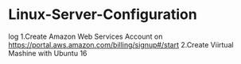 # Linux-Server-Configuration








log
1.Create Amazon Web Services Account  on https://portal.aws.amazon.com/billing/signup#/start
2.Create Viirtual Mashine with Ubuntu 16

